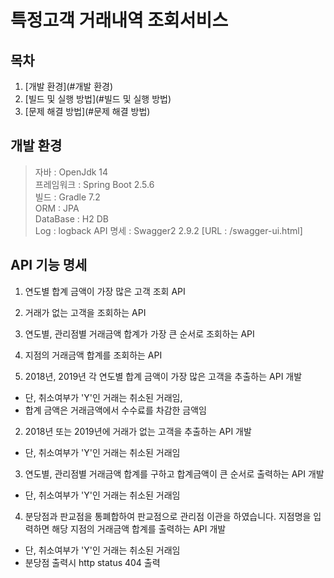 # 특정고객 거래내역 조회서비스
## 목차
1. [개발 환경](#개발 환경)
2. [빌드 및 실행 방법](#빌드 및 실행 방법)   
2. [문제 해결 방법](#문제 해결 방법)



## 개발 환경
> 자바 : OpenJdk 14  
> 프레임워크 : Spring Boot 2.5.6  
> 빌드 : Gradle 7.2  
> ORM : JPA  
> DataBase : H2 DB  
> Log : logback
> API 명세 : Swagger2 2.9.2 [URL : /swagger-ui.html]
## API 기능 명세
1. 연도별 합계 금액이 가장 많은 고객 조회 API
2. 거래가 없는 고객을 조회하는 API
3. 연도별, 관리점별 거래금액 합계가 가장 큰 순서로 조회하는 API
4. 지점의 거래금액 합계를 조회하는 API


1. 2018년, 2019년 각 연도별 합계 금액이 가장 많은 고객을 추출하는 API 개발
 - 단, 취소여부가 'Y'인 거래는 취소된 거래임,
 - 합계 금액은 거래금액에서 수수료를 차감한 금액임

2. 2018년 또는 2019년에 거래가 없는 고객을 추출하는 API 개발
 - 단, 취소여부가 'Y'인 거래는 취소된 거래임

3. 연도별, 관리점별 거래금액 합계를 구하고 합계금액이 큰 순서로 출력하는 API 개발
 - 단, 취소여부가 'Y'인 거래는 취소된 거래임

4. 분당점과 판교점을 통폐합하여 판교점으로 관리점 이관을 하였습니다. 지점명을 입력하면 해당 지점의 거래금액 합계를 출력하는 API 개발
 - 단, 취소여부가 'Y'인 거래는 취소된 거래임
 - 분당점 출력시 http status 404 출력